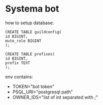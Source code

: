 # Systema bot

how to setup database:

```
CREATE TABLE guildconfig(
id BIGINT,
mute_role BIGINT
);

CREATE TABLE prefixes(
id BIGINT,
prefix TEXT
);
```

env contains:

- TOKEN="bot token"
- PSQL_URI="postgresql path"
- OWNER_IDS="list of int separated with ;"
